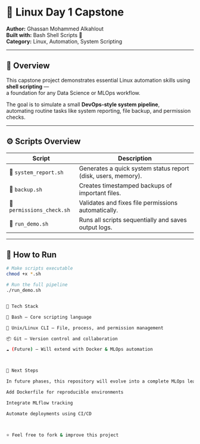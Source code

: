 # 🐧 Linux Day 1 Capstone

**Author:** Ghassan Mohammed Alkahlout  
**Built with:** Bash Shell Scripts 🧠  
**Category:** Linux, Automation, System Scripting  

---

## 🧠 Overview

This capstone project demonstrates essential Linux automation skills using **shell scripting** —  
a foundation for any Data Science or MLOps workflow.

The goal is to simulate a small **DevOps-style system pipeline**,  
automating routine tasks like system reporting, file backup, and permission checks.

---

## ⚙️ Scripts Overview

| Script | Description |
|--------|-------------|
| 🧾 `system_report.sh` | Generates a quick system status report (disk, users, memory). |
| 💾 `backup.sh` | Creates timestamped backups of important files. |
| 🔐 `permissions_check.sh` | Validates and fixes file permissions automatically. |
| 🚀 `run_demo.sh` | Runs all scripts sequentially and saves output logs. |

---

## 🚀 How to Run

```bash
# Make scripts executable
chmod +x *.sh

# Run the full pipeline
./run_demo.sh


🧰 Tech Stack

🐚 Bash – Core scripting language

🧮 Unix/Linux CLI – File, process, and permission management

📦 Git – Version control and collaboration

☁️ (Future) – Will extend with Docker & MLOps automation



🏁 Next Steps

In future phases, this repository will evolve into a complete MLOps learning environment:

Add Dockerfile for reproducible environments

Integrate MLflow tracking

Automate deployments using CI/CD



⭐ Feel free to fork & improve this project
